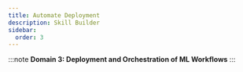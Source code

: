 ```yaml
---
title: Automate Deployment
description: Skill Builder
sidebar:
  order: 3
---
```

:::note
**Domain 3: Deployment and Orchestration of ML Workflows**
:::